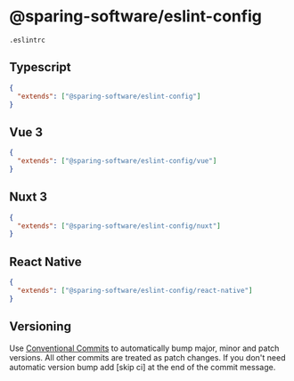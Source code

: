 # @sparing-software/eslint-config

`.eslintrc`

## Typescript

```json
{
  "extends": ["@sparing-software/eslint-config"]
}
```

## Vue 3

```json
{
  "extends": ["@sparing-software/eslint-config/vue"]
}
```

## Nuxt 3

```json
{
  "extends": ["@sparing-software/eslint-config/nuxt"]
}
```

## React Native

```json
{
  "extends": ["@sparing-software/eslint-config/react-native"]
}
```

## Versioning

Use [Conventional Commits](https://www.conventionalcommits.org/en/v1.0.0/) to automatically bump major, minor and patch versions. All other commits are treated as patch changes. If you don't need automatic version bump add [skip ci] at the end of the commit message.
